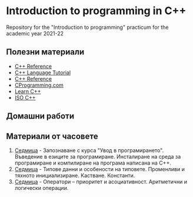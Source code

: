 # Introduction to programming in C++

Repository for the "Introduction to programming" practicum for the academic year 2021-22

## Полезни материали
* [C++ Reference](http://en.cppreference.com/w/)
* [C++ Language Tutorial](http://www.cplusplus.com/doc/tutorial/)
* [C++ Reference](http://www.cplusplus.com/reference/)
* [CProgramming.com](http://www.cprogramming.com/)
* [Learn C++](https://www.learncpp.com/)
* [ISO C++](https://isocpp.org/)

## Домашни работи

## Материали от часовете

1. [Седмица](https://github.com/dimitrinavasileva/up-2021-22/tree/master/week-01) - Запознаване с курса "Увод в програмирането". Въведение в езиците за програмиране. Инсталиране на среда за програмиране и компилиране на програма написана на С++.
2. [Седмица](https://github.com/dimitrinavasileva/up-2021-22/tree/master/week-02) - Типове данни и особености на типовете. Променливи и тяхното инициализиране. Кастване. Константи.
3. [Седмица](https://github.com/dimitrinavasileva/up-2021-22/tree/master/week-03) - Оператори – приоритет и асоциативност. Аритметични и логически операции.